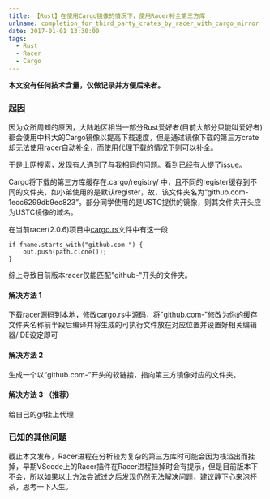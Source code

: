 ```yaml
---
title: 【Rust】在使用Cargo镜像的情况下，使用Racer补全第三方库
urlname: completion_for_third_party_crates_by_racer_with_cargo_mirror
date: 2017-01-01 13:30:00
tags:
  - Rust
  - Racer
  - Cargo
---
```


**本文没有任何技术含量，仅做记录并方便后来者。**

### 起因

因为众所周知的原因，大陆地区相当一部分Rust爱好者(目前大部分只能叫爱好者)都会使用中科大的Cargo镜像以提高下载速度，但是通过镜像下载的第三方crate却无法使用racer自动补全，而使用代理下载的情况下则可以补全。

于是上网搜索，发现有人遇到了与我[相同的问题](https://www.zhihu.com/question/49261154)。看到已经有人提了[issue](https://github.com/phildawes/racer/issues/513)。

Cargo将下载的第三方库缓存在.cargo/registry/
中，且不同的register缓存到不同的文件夹，如小弟使用的是默认register，故，该文件夹名为“github.com-1ecc6299db9ec823”。部分同学使用的是USTC提供的镜像，则其文件夹开头应为USTC镜像的域名。

在当前racer(2.0.6)项目中[cargo.rs](https://github.com/phildawes/racer/blob/c756eaef7a5dfd4bf7ecb4b8165136db9111d128/src/racer/cargo.rs#L448)文件中有这一段

	if fname.starts_with("github.com-") {
        out.push(path.clone());
    }

综上导致目前版本racer仅能匹配"github-"开头的文件夹。

#### 解决方法 1

下载racer源码到本地，修改cargo.rs中源码，将"github.com-"修改为你的缓存文件夹名称前半段后编译并将生成的可执行文件放在对应位置并设置好相关编辑器/IDE设定即可

#### 解决方法 2

生成一个以“github.com-”开头的软链接，指向第三方镜像对应的文件夹。

#### 解决方法 3 （推荐）

给自己的git挂上代理

### 已知的其他问题

截止本文发布，Racer进程在分析较为复杂的第三方库时可能会因为栈溢出而挂掉，早期VScode上的Racer插件在Racer进程挂掉时会有提示，但是目前版本下不会，所以如果以上方法尝试过之后发现仍然无法解决问题，建议静下心来泡杯茶，思考一下人生。